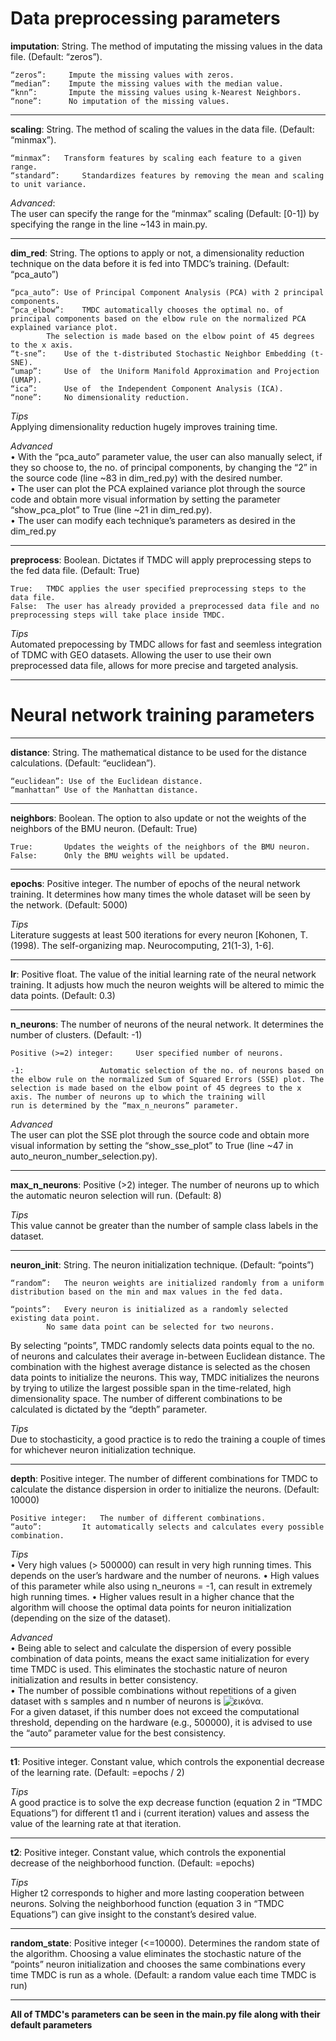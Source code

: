 # **Data preprocessing parameters**

**imputation**: String. The method of imputating the missing values in the data file. (Default: “zeros”).

	“zeros”:	 Impute the missing values with zeros.
	“median”:	 Impute the missing values with the median value.
	“knn”: 		 Impute the missing values using k-Nearest Neighbors.
	“none”: 	 No imputation of the missing values.

______________________________________________________________________________


**scaling**: String. The method of scaling the values in the data file. (Default: “minmax”).

	“minmax”: 	Transform features by scaling each feature to a given range.
	“standard”: 	Standardizes features by removing the mean and scaling to unit variance.

*Advanced*:  
	The user can specify the range for the “minmax” scaling (Default: [0-1]) by specifying the range in the line ~143 in main.py.

______________________________________________________________________________



**dim_red**: String. The options to apply or not, a dimensionality reduction technique on the data before it is fed into TMDC’s training. (Default: “pca_auto”)

	“pca_auto”:	Use of Principal Component Analysis (PCA) with 2 principal components.
	“pca_elbow”:	TMDC automatically chooses the optimal no. of principal components based on the elbow rule on the normalized PCA explained variance plot.  
 			The selection is made based on the elbow point of 45 degrees to the x axis.
	“t-sne”:	Use of the t-distributed Stochastic Neighbor Embedding (t-SNE).
	“umap”: 	Use of  the Uniform Manifold Approximation and Projection (UMAP).
	“ica”: 		Use of  the Independent Component Analysis (ICA).
	“none”: 	No dimensionality reduction.  

*Tips*  
	Applying dimensionality reduction hugely improves training time.  


*Advanced*  
• With the “pca_auto” parameter value, the user can also manually select, if they so choose to, the no. of principal components, by changing the “2” in the source code (line ~83 in dim_red.py) with the desired number.  
• The user can plot the PCA explained variance plot through the source code and obtain more visual information by setting the parameter “show_pca_plot” to True (line ~21 in dim_red.py).  
• The user can modify each technique’s parameters as desired in the dim_red.py  

______________________________________________________________________________

**preprocess**: Boolean. Dictates if TMDC will apply preprocessing steps to the fed data file. (Default: True)   

	True:	TMDC applies the user specified preprocessing steps to the data file.
 	False:	The user has already provided a preprocessed data file and no preprocessing steps will take place inside TMDC.
  
*Tips*  
Automated prepocessing by TMDC allows for fast and seemless integration of TDMC with GEO datasets.
Allowing the user to use their own preprocessed data file, allows for more precise and targeted analysis.  

______________________________________________________________________________


# **Neural network training parameters**

______________________________________________________________________________

**distance**: String. The mathematical distance to be used for the distance calculations. (Default: “euclidean”).

	“euclidean”: Use of the Euclidean distance.
	“manhattan” Use of the Manhattan distance.
 
______________________________________________________________________________

**neighbors**: Boolean. The option to also update or not the weights of the neighbors of the BMU neuron. (Default: True)

	True: 		Updates the weights of the neighbors of the BMU neuron.
	False: 		Only the BMU weights will be updated.
 
_______________________________________________________________

**epochs**: Positive integer. The number of epochs of the neural network training. It determines how many times the whole dataset will be seen by the network. (Default: 5000)

*Tips*  
Literature suggests at least 500 iterations for every neuron [Kohonen, T. (1998). The self-organizing map. Neurocomputing, 21(1-3), 1-6].

______________________________________________________________________________

**lr**: Positive float. The value of the initial learning rate of the neural network training. It adjusts how much the neuron weights will be altered to mimic the data points. (Default: 0.3)

______________________________________________________________________________
**n_neurons**: The number of neurons of the neural network. It determines the number of clusters. (Default: -1)

	Positive (>=2) integer:  	User specified number of neurons.

	-1: 				Automatic selection of the no. of neurons based on the elbow rule on the normalized Sum of Squared Errors (SSE) plot. The   					selection is made based on the elbow point of 45 degrees to the x axis. The number of neurons up to which the training will   					run is determined by the “max_n_neurons” parameter.

*Advanced*    
The user can plot the SSE plot through the source code and obtain more visual information by setting the “show_sse_plot” to True (line ~47 in auto_neuron_number_selection.py).

_____________________________________________________________________________

**max_n_neurons**: Positive (>2) integer. The number of neurons up to which the automatic neuron selection will run. (Default: 8)

*Tips*  
This value cannot be greater than the number of sample class labels in the dataset.

______________________________________________________________________________

**neuron_init**: String. The neuron initialization technique. (Default: “points”)

	“random”: 	The neuron weights are initialized randomly from a uniform distribution based on the min and max values in the fed data.

	“points”: 	Every neuron is initialized as a randomly selected existing data point.
			No same data point can be selected for two neurons.

By selecting “points”, TMDC randomly selects data points equal to the no. of neurons and calculates their average in-between Euclidean distance. The combination with the highest average distance is selected as the chosen data points to initialize the neurons. This way, TMDC initializes the neurons by trying to utilize the largest possible span in the time-related, high dimensionality space. The number of different combinations to be calculated is dictated by the “depth” parameter.

*Tips*  
Due to stochasticity, a good practice is to redo the training a couple of times for whichever neuron initialization technique.

______________________________________________________________________________

**depth**: Positive integer. The number of different combinations for TMDC to calculate the distance dispersion in order to initialize the neurons. (Default: 10000)

	Positive integer: 	The number of different combinations.
	“auto”:			It automatically selects and calculates every possible combination.

*Tips*  
• Very high values (> 500000) can result in very high running times. This depends on the user’s hardware and the number of neurons.
• High values of this parameter while also using n_neurons = -1, can result in extremely high running times.
• Higher values result in a higher chance that the algorithm will choose the optimal data points for neuron initialization (depending on the size of the dataset).

*Advanced*  
• Being able to select and calculate the dispersion of every possible combination of data points, means the exact same initialization for every time TMDC is used.       This eliminates the stochastic nature of neuron initialization and results in better consistency.  
• The number of possible combinations without repetitions of a given dataset with s samples and n number of neurons is ![εικόνα](https://github.com/Orepap/TMDC/assets/93657525/f7e34231-b978-4a6a-b937-48ce8207a6fd).  
  For a given dataset, if this number does not exceed the computational threshold, depending on the hardware (e.g., 500000), it is advised to use the “auto” parameter   value for the best consistency.

____________________________________________________________________________

**t1**: Positive integer. Constant value, which controls the exponential decrease of the learning rate. (Default: =epochs / 2)

*Tips*  
A good practice is to solve the exp decrease function (equation 2 in “TMDC Equations”) for different t1 and i (current iteration) values and assess the value of the learning rate at that iteration.
 
______________________________________________________________________________

**t2**: Positive integer. Constant value, which controls the exponential decrease of the neighborhood function. (Default: =epochs)

*Tips*  
Higher t2 corresponds to higher and more lasting cooperation between neurons. Solving the neighborhood function (equation 3 in “TMDC Equations”) can give insight to the constant’s desired value.
 
______________________________________________________________________________

**random_state**: Positive integer (<=10000). Determines the random state of the algorithm. Choosing a value eliminates the stochastic nature of the “points” neuron initialization and chooses the same combinations every time TMDC is run as a whole. (Default: a random value each time TMDC is run)

______________________________________________________________________________
  
**All of TMDC's parameters can be seen in the main.py file along with their default parameters**

